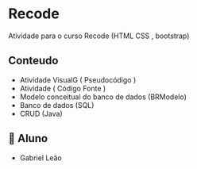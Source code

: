 
# Recode 

Atividade para o curso Recode (HTML CSS , bootstrap)



## Conteudo

 - Atividade VisualG ( Pseudocódigo )
 - Atividade ( Código Fonte )
 - Modelo conceitual do banco de dados (BRModelo)
 - Banco de dados (SQL)
 - CRUD (Java)

## 🚀 Aluno
 - Gabriel Leão

